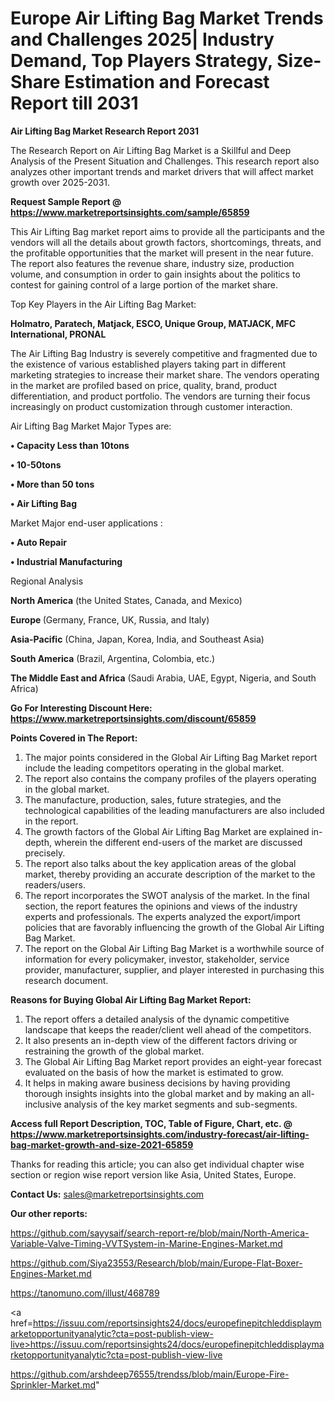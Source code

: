 # Europe Air Lifting Bag Market Trends and Challenges 2025| Industry Demand, Top Players Strategy, Size-Share Estimation and Forecast Report till 2031

<strong>Air Lifting Bag Market Research Report 2031</strong>

The Research Report on Air Lifting Bag Market is a Skillful and Deep Analysis of the Present Situation and Challenges. This research report also analyzes other important trends and market drivers that will affect market growth over 2025-2031.

<strong>Request Sample Report @ <a href=https://www.marketreportsinsights.com/sample/65859>https://www.marketreportsinsights.com/sample/65859</a></strong>

This Air Lifting Bag market report aims to provide all the participants and the vendors will all the details about growth factors, shortcomings, threats, and the profitable opportunities that the market will present in the near future. The report also features the revenue share, industry size, production volume, and consumption in order to gain insights about the politics to contest for gaining control of a large portion of the market share.

Top Key Players in the Air Lifting Bag Market:

<strong>Holmatro, Paratech, Matjack, ESCO, Unique Group, MATJACK, MFC International, PRONAL</strong>

The Air Lifting Bag Industry is severely competitive and fragmented due to the existence of various established players taking part in different marketing strategies to increase their market share. The vendors operating in the market are profiled based on price, quality, brand, product differentiation, and product portfolio. The vendors are turning their focus increasingly on product customization through customer interaction.

Air Lifting Bag Market Major Types are:

<strong>• Capacity Less than 10tons

• 10-50tons

• More than 50 tons

• Air Lifting Bag</strong>

Market Major end-user applications :

<strong>• Auto Repair

• Industrial Manufacturing</strong>

Regional Analysis

</u><strong><b>North America</b></strong> (the United States, Canada, and Mexico)

<strong><b>Europe </b></strong>(Germany, France, UK, Russia, and Italy)

<strong><b>Asia-Pacific</b></strong> (China, Japan, Korea, India, and Southeast Asia)

<strong><b>South America</b></strong> (Brazil, Argentina, Colombia, etc.)

<strong><b>The Middle East and Africa</b></strong> (Saudi Arabia, UAE, Egypt, Nigeria, and South Africa)

<strong>Go For Interesting Discount Here: <a href=https://www.marketreportsinsights.com/discount/65859>https://www.marketreportsinsights.com/discount/65859</a></strong>

<strong>Points Covered in The Report:</strong>
<ol>
  <li>The major points considered in the Global Air Lifting Bag Market report include the leading competitors operating in the global market.</li>
  <li>The report also contains the company profiles of the players operating in the global market.</li>
  <li>The manufacture, production, sales, future strategies, and the technological capabilities of the leading manufacturers are also included in the report.</li>
  <li>The growth factors of the Global Air Lifting Bag Market are explained in-depth, wherein the different end-users of the market are discussed precisely.</li>
  <li>The report also talks about the key application areas of the global market, thereby providing an accurate description of the market to the readers/users.</li>
  <li>The report incorporates the SWOT analysis of the market. In the final section, the report features the opinions and views of the industry experts and professionals. The experts analyzed the export/import policies that are favorably influencing the growth of the Global Air Lifting Bag Market.</li>
  <li>The report on the Global Air Lifting Bag Market is a worthwhile source of information for every policymaker, investor, stakeholder, service provider, manufacturer, supplier, and player interested in purchasing this research document.</li>
</ol>
<strong>Reasons for Buying Global Air Lifting Bag Market Report:</strong>

<ol>
  <li>The report offers a detailed analysis of the dynamic competitive landscape that keeps the reader/client well ahead of the competitors.</li>
  <li>It also presents an in-depth view of the different factors driving or restraining the growth of the global market.</li>
  <li>The Global Air Lifting Bag Market report provides an eight-year forecast evaluated on the basis of how the market is estimated to grow.</li>
  <li>It helps in making aware business decisions by having providing thorough insights insights into the global market and by making an all-inclusive analysis of the key market segments and sub-segments.</li>
</ol>
<strong>Access full Report Description, TOC, Table of Figure, Chart, etc. @ <a href=https://www.marketreportsinsights.com/industry-forecast/air-lifting-bag-market-growth-and-size-2021-65859>https://www.marketreportsinsights.com/industry-forecast/air-lifting-bag-market-growth-and-size-2021-65859</a></strong>


Thanks for reading this article; you can also get individual chapter wise section or region wise report version like Asia, United States, Europe.

<strong>Contact Us:</strong>
sales@marketreportsinsights.com

<strong>Our other reports:</strong>

<a href=https://github.com/sayysaif/search-report-re/blob/main/North-America-Variable-Valve-Timing-VVTSystem-in-Marine-Engines-Market.md>https://github.com/sayysaif/search-report-re/blob/main/North-America-Variable-Valve-Timing-VVTSystem-in-Marine-Engines-Market.md</a>

<a href=https://github.com/Siya23553/Research/blob/main/Europe-Flat-Boxer-Engines-Market.md>https://github.com/Siya23553/Research/blob/main/Europe-Flat-Boxer-Engines-Market.md</a>

<a href=https://tanomuno.com/illust/468789>https://tanomuno.com/illust/468789</a>

<a href=https://issuu.com/reportsinsights24/docs/europefinepitchleddisplaymarketopportunityanalytic?cta=post-publish-view-live>https://issuu.com/reportsinsights24/docs/europefinepitchleddisplaymarketopportunityanalytic?cta=post-publish-view-live</a>

<a href=https://github.com/arshdeep76555/trendss/blob/main/Europe-Fire-Sprinkler-Market.md>https://github.com/arshdeep76555/trendss/blob/main/Europe-Fire-Sprinkler-Market.md</a>"
